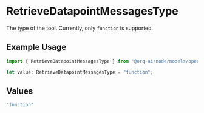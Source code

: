 # RetrieveDatapointMessagesType

The type of the tool. Currently, only `function` is supported.

## Example Usage

```typescript
import { RetrieveDatapointMessagesType } from "@orq-ai/node/models/operations";

let value: RetrieveDatapointMessagesType = "function";
```

## Values

```typescript
"function"
```